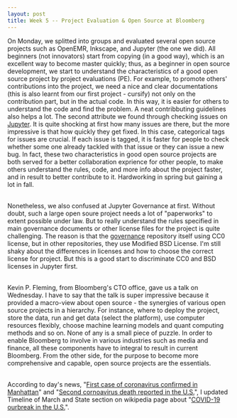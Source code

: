 ```yaml
---
layout: post
title: Week 5 -- Project Evaluation & Open Source at Bloomberg
---
```


On Monday, we splitted into groups and evaluated several open source projects such as OpenEMR, Inkscape, and Jupyter (the one we did). All beginners (not innovators) start from copying (in a good way), which is an excellent way to become master quickly; thus, as a beginner in open source development, we start to understand the characteristics of a good open source project by project evaluations (PE). For example, to promote others' contributions into the project, we need a nice and clear documentations (this is also learnt from our first project - cursify) not only on the contribution part, but in the actual code. In this way, it is easier for others to understand the code and find the problem. A neat contribbuting guidelines also helps a lot. The second attribute we found through checking issues on [Jupyter](https://github.com/jupyter/notebook/issues). It is quite shocking at first how many issues are there, but the more impressive is that how quickly they get fixed. In this case, categorical tags for issues are crucial. If each issue is tagged, it is faster for people to check whether some one already tackled with that issue or they can issue a new bug. In fact, these two characteristics in good open source projects are both served for a better collaboration exprience for other people, to make others understand the rules, code, and more info about the project faster, and in result to better contribute to it. Hardworking in spring but gaining a lot in fall. <br><br>

Nonetheless, we also confused at Jupyter Governance at first. Without doubt, such a large open soure project needs a lot of "paperworks" to extent possible under law. But to really understand the rules specified in main governance documents or other license files for the project is quite challenging. The reason is that the [governance](https://github.com/jupyter/governance) repository itself using CC0 license, but in other repositories, they use Modified BSD License. I'm still shaky about the differences in licenses and how to choose the correct license for project. But this is a good start to discriminate CC0 and BSD licenses in Jupyter first.<br><br>

Kevin P. Fleming, from Bloomberg's CTO office, gave us a talk on Wednesday. I have to say that the talk is super impressive because it provided a macro-view about open source - the synergies of various open source projects in a hierarchy. For instance, where to deploy the project, store the data, run and get data (select the platform), use computer resources flexibly, choose machine learning models and quant computing methods and so on. None of any is a small piece of puzzle. In order to enable Bloomberg to involve in various industries such as media and finance, all these components have to integral to result in current Bloomberg. From the other side, for the purpose to become more comprehensive and capable, open source projects are the essentials.<br><br>

According to day's news, "[First case of coronavirus confirmed in Manhattan](https://nypost.com/2020/03/01/first-case-of-coronavirus-confirmed-in-manhattan/)" and "[Second cornoavirus death reported in the U.S.](https://nypost.com/2020/03/01/second-us-coronavirus-death-reported-in-washington-state/)", I updated Timeline of March and State section on wikipedia page about "[COVID-19 ourbreak in the U.S.](https://zh.wikipedia.org/wiki/2019%E5%86%A0%E7%8B%80%E7%97%85%E6%AF%92%E7%97%85%E7%BE%8E%E5%9C%8B%E7%96%AB%E6%83%85
)". <br><br>
